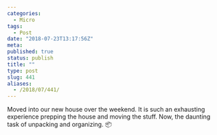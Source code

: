 ```yaml
---
categories:
  - Micro
tags:
  - Post
date: "2018-07-23T13:17:56Z"
meta:
published: true
status: publish
title: ""
type: post
slug: 441
aliases:
  - /2018/07/441/
---
```

<p>Moved into our new house over the weekend. It is such an exhausting experience prepping the house and moving the stuff. Now, the daunting task of unpacking and organizing. 📦</p>
